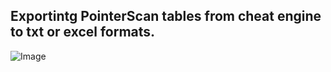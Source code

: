 ## Exportintg PointerScan tables from cheat engine to txt or excel formats.
![Image](https://dl.dropboxusercontent.com/u/66755699/ShareX/2017/01/notepad%2B%2B_2017-01-25_17-14-52.jpg)
